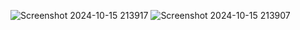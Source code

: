 ![Screenshot 2024-10-15 213917](https://github.com/user-attachments/assets/e3015d6f-de34-404a-8816-cdede9c93811)
![Screenshot 2024-10-15 213907](https://github.com/user-attachments/assets/97f5d0fd-7ec0-4e40-a369-6eeb09ac94f1)
